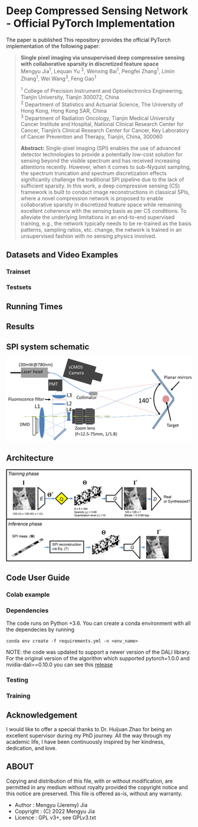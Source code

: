 # Deep Compressed Sensing Network - Official PyTorch Implementation
The paper is published
This repository provides the official PyTorch implementation of the following paper:
> **Single pixel imaging via unsupervised deep compressive sensing with collaborative sparsity in discretized feature space**<br>
> Mengyu Jia<sup>1</sup>, Lequan Yu <sup>2</sup>, Wenxing Bai<sup>1</sup>, Pengfei Zhang<sup>1</sup>, Limin Zhang<sup>1</sup>, Wei Wang<sup>3</sup>, Feng Gao<sup>1</sup> <br/>
>
> <sup>1</sup> College of Precision Instrument and Optoelectronics Engineering, Tianjin University, Tianjin 300072, China <br>
> <sup>2</sup> Department of Statistics and Actuarial Science, The University of Hong Kong, Hong Kong SAR, China <br/>
> <sup>3</sup> Department of Radiation Oncology, Tianjin Medical University Cancer Institute and Hospital, National Clinical Research Center for Cancer, Tianjin’s Clinical Research Center for Cancer, Key Laboratory of Cancer Prevention and Therapy, Tianjin, China, 300060 <br>
>
> **Abstract:**  Single-pixel imaging (SPI) enables the use of advanced detector technologies to provide a potentially low-cost solution for sensing beyond the visible spectrum and has received increasing attentions recently. However, when it comes to sub-Nyquist sampling, the spectrum truncation and spectrum discretization effects significantly challenge the traditional SPI pipeline due to the lack of sufficient sparsity. In this work, a deep compressive sensing (CS) framework is built to conduct image reconstructions in classical SPIs, where a novel compression network is proposed to enable collaborative sparsity in discretized feature space while remaining excellent coherence with the sensing basis as per CS conditions. To alleviate the underlying limitations in an end-to-end supervised training, e.g., the network typically needs to be re-trained as the basis patterns, sampling ratios, etc. change, the network is trained in an unsupervised fashion with no sensing physics involved.


## Datasets and Video Examples


### Trainset



### Testsets



## Running Times



## Results


## SPI system schematic
<img src="https://github.com/Jeremy-jia2021/deep-compressive-sensing/blob/master/imgs/4.jpg">


## Architecture
<img src="https://github.com/Jeremy-jia2021/deep-compressive-sensing/blob/master/imgs/1.jpg" >


## Code User Guide

### Colab example



### Dependencies

The code runs on Python +3.6. You can create a conda environment with all the dependecies by running
```
conda env create -f requirements.yml -n <env_name>
```

NOTE: the code was updated to support a newer version of the DALI library. For the original version of the algorithm which supported pytorch=1.0.0 and nvidia-dali==0.10.0 you can see this [release](https://github.com/m-tassano/fastdvdnet/releases/tag/v0.1)

### Testing



### Training


## Acknowledgement
I would like to offer a special thanks to Dr. Huijuan Zhao for being an excellent supervisor during my PhD journey. All the way through my academic life, I have been continuously inspired by her kindness, dedication, and love.
## ABOUT

Copying and distribution of this file, with or without modification,
are permitted in any medium without royalty provided the copyright
notice and this notice are preserved. This file is offered as-is,
without any warranty.

* Author    : Mengyu (Jeremy) Jia
* Copyright : (C) 2022 Mengyu Jia
* Licence   : GPL v3+, see GPLv3.txt

